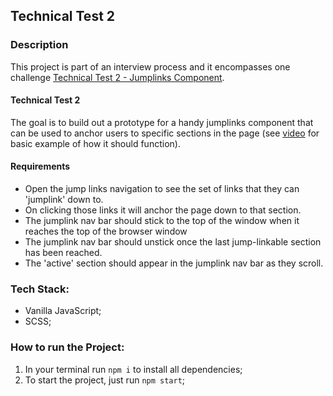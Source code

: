 ## Technical Test 2

### Description

This project is part of an interview process and it encompasses one challenge [Technical Test 2 - Jumplinks Component](https://bitbucket.org/numiko/technical-test-2-jumplinks-component/src/master/).

#### Technical Test 2

The goal is to build out a prototype for a handy jumplinks component that can be used to anchor users to specific sections in the page (see [video](https://bitbucket.org/numiko/technical-test-2-jumplinks-component/src/master/Sticky-Jumplinks.mp4) for basic example of how it should function).

#### Requirements

- Open the jump links navigation to see the set of links that they can 'jumplink' down to.
- On clicking those links it will anchor the page down to that section.
- The jumplink nav bar should stick to the top of the window when it reaches the top of the browser window
- The jumplink nav bar should unstick once the last jump-linkable section has been reached.
- The 'active' section should appear in the jumplink nav bar as they scroll.

### Tech Stack:

- Vanilla JavaScript;
- SCSS;

### How to run the Project:

1. In your terminal run `npm i` to install all dependencies;
2. To start the project, just run `npm start`;
